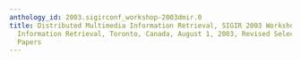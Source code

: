 ```yaml
---
anthology_id: 2003.sigirconf_workshop-2003dmir.0
title: Distributed Multimedia Information Retrieval, SIGIR 2003 Workshop on Distributed
  Information Retrieval, Toronto, Canada, August 1, 2003, Revised Selected and Invited
  Papers
---
```

